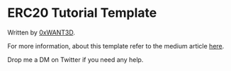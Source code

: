 # ERC20 Tutorial Template

Written by [0xWANT3D](https://twitter.com/0xWANT3D).

For more information, about this template refer to the medium article [here](https://medium.com/@0xWANT3D/mint-your-first-erc20-token-on-polygon-solidity-openzeppelin-js-a093aea2c2ff).

Drop me a DM on Twitter if you need any help.
